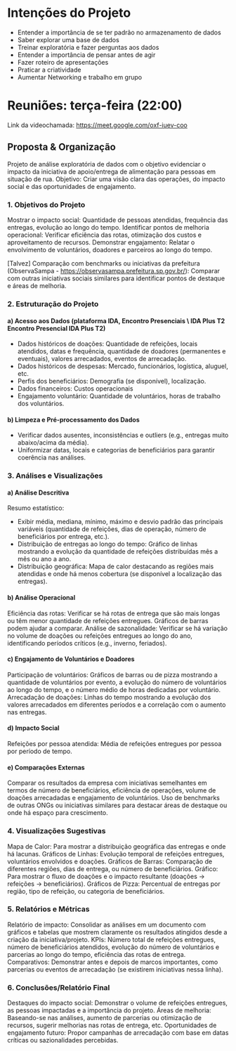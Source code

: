Intenções do Projeto 
=============================================

- Entender a importância de se ter padrão no armazenamento de dados
- Saber explorar uma base de dados
- Treinar exploratória e fazer perguntas aos dados
- Entender a importância de pensar antes de agir
- Fazer roteiro de apresentações
- Praticar a criatividade
- Aumentar Networking e trabalho em grupo

# Reuniões: terça-feira (22:00)
Link da videochamada: https://meet.google.com/oxf-iuev-coo

## Proposta & Organização
Projeto de análise exploratória de dados com o objetivo evidenciar o impacto da iniciativa de apoio/entrega de alimentação para pessoas em situação de rua.
Objetivo: Criar uma visão clara das operações, do impacto social e das oportunidades de engajamento.

### 1. Objetivos do Projeto
Mostrar o impacto social: Quantidade de pessoas atendidas, frequência das entregas, evolução ao longo do tempo.
Identificar pontos de melhoria operacional: Verificar eficiência das rotas, otimização dos custos e aproveitamento de recursos.
Demonstrar engajamento: Relatar o envolvimento de voluntários, doadores e parceiros ao longo do tempo.

[Talvez] Comparação com benchmarks ou iniciativas da prefeitura (ObservaSampa - https://observasampa.prefeitura.sp.gov.br/): Comparar com outras iniciativas sociais similares para identificar pontos de destaque e áreas de melhoria.

### 2. Estruturação do Projeto
#### a) Acesso aos Dados (plataforma IDA, Encontro Presenciais \ IDA Plus T2 Encontro Presencial IDA Plus T2)
- Dados históricos de doações: Quantidade de refeições, locais atendidos, datas e frequência, quantidade de doadores (permanentes e eventuais), valores arrecadados, eventos de arrecadação.
- Dados históricos de despesas: Mercado, funcionários, logística, aluguel, etc.
- Perfis dos beneficiários: Demografia (se disponível), localização.
- Dados financeiros: Custos operacionais
- Engajamento voluntário: Quantidade de voluntários, horas de trabalho dos voluntários.

#### b) Limpeza e Pré-processamento dos Dados
- Verificar dados ausentes, inconsistências e outliers (e.g., entregas muito abaixo/acima da média).
- Uniformizar datas, locais e categorias de beneficiários para garantir coerência nas análises.

### 3. Análises e Visualizações
#### a) Análise Descritiva
Resumo estatístico: 
- Exibir média, mediana, mínimo, máximo e desvio padrão das principais variáveis (quantidade de refeições, dias de operação, número de beneficiários por entrega, etc.).
- Distribuição de entregas ao longo do tempo: Gráfico de linhas mostrando a evolução da quantidade de refeições distribuídas mês a mês ou ano a ano.
- Distribuição geográfica: Mapa de calor destacando as regiões mais atendidas e onde há menos cobertura (se disponível a localização das entregas).
#### b) Análise Operacional
Eficiência das rotas: Verificar se há rotas de entrega que são mais longas ou têm menor quantidade de refeições entregues. Gráficos de barras podem ajudar a comparar.
Análise de sazonalidade: Verificar se há variação no volume de doações ou refeições entregues ao longo do ano, identificando períodos críticos (e.g., inverno, feriados).
#### c) Engajamento de Voluntários e Doadores
Participação de voluntários: Gráficos de barras ou de pizza mostrando a quantidade de voluntários por evento, a evolução do número de voluntários ao longo do tempo, e o número médio de horas dedicadas por voluntário.
Arrecadação de doações: Linhas do tempo mostrando a evolução dos valores arrecadados em diferentes períodos e a correlação com o aumento nas entregas.
#### d) Impacto Social
Refeições por pessoa atendida: Média de refeições entregues por pessoa por período de tempo.
#### e) Comparações Externas
Comparar os resultados da empresa com iniciativas semelhantes em termos de número de beneficiários, eficiência de operações, volume de doações arrecadadas e engajamento de voluntários.
Uso de benchmarks de outras ONGs ou iniciativas similares para destacar áreas de destaque ou onde há espaço para crescimento.

### 4. Visualizações Sugestivas
Mapa de Calor: Para mostrar a distribuição geográfica das entregas e onde há lacunas.
Gráficos de Linhas: Evolução temporal de refeições entregues, voluntários envolvidos e doações.
Gráficos de Barras: Comparação de diferentes regiões, dias de entrega, ou número de beneficiários.
Gráfico: Para mostrar o fluxo de doações e o impacto resultante (doações → refeições → beneficiários).
Gráficos de Pizza: Percentual de entregas por região, tipo de refeição, ou categoria de beneficiários.

### 5. Relatórios e Métricas
Relatório de impacto: Consolidar as análises em um documento com gráficos e tabelas que mostrem claramente os resultados atingidos desde a criação da iniciativa/projeto.
KPIs: Número total de refeições entregues, número de beneficiários atendidos, evolução do número de voluntários e parcerias ao longo do tempo, eficiência das rotas de entrega.
Comparativos: Demonstrar antes e depois de marcos importantes, como parcerias ou eventos de arrecadação (se existirem iniciativas nessa linha).

### 6. Conclusões/Relatório Final
Destaques do impacto social: Demonstrar o volume de refeições entregues, as pessoas impactadas e a importância do projeto.
Áreas de melhoria: Baseando-se nas análises, aumento de parcerias ou otimização de recursos, sugerir melhorias nas rotas de entrega, etc.
Oportunidades de engajamento futuro: Propor campanhas de arrecadação com base em datas críticas ou sazionalidades percebidas.
